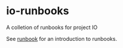# io-runbooks

A colletion of runbooks for project IO

See [runbook](https://github.com/braintree/runbook) for an introduction to runbooks.
